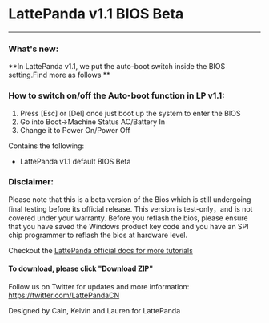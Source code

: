 # LattePanda v1.1 BIOS Beta
----------------
### What's new:
**In LattePanda v1.1, we put the auto-boot switch inside the BIOS setting.Find more as follows **


### How to switch on/off the Auto-boot function in LP v1.1:
1.	Press [Esc] or [Del] once just boot up the system to enter the BIOS
2.	Go into Boot->Machine Status AC/Battery In
3.	Change it to Power On/Power Off

Contains the following:

- LattePanda v1.1 default BIOS Beta

### Disclaimer:   

Please note that this is a beta version of the Bios which is still undergoing final testing before its official release.  This version is test-only，and is not covered under your warranty. Before you reflash the bios, please ensure that you have saved the Windows product key code and you have an SPI chip programmer to reflash the bios at hardware level.  
  



Checkout the [LattePanda official docs for more tutorials](http://www.lattepanda.com/docs) 



#### To download, please click "Download ZIP"

Follow us on Twitter for updates and more information: https://twitter.com/LattePandaCN

Designed by Cain, Kelvin and Lauren for LattePanda
